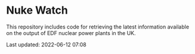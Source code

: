 # Nuke Watch

This repository includes code for retrieving the latest information available on the output of EDF nuclear power plants in the UK.

Last updated: 2022-06-12 07:08